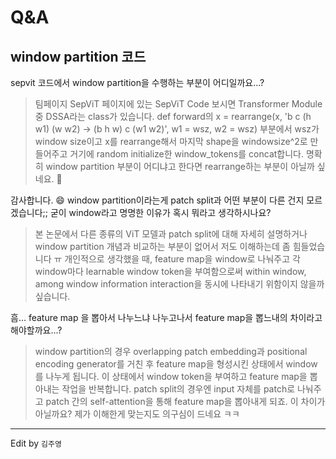 # Q&A

## window partition 코드

sepvit 코드에서 window partition을 수행하는 부분이 어디일까요...?

>팀페이지 SepViT 페이지에 있는 SepViT Code 보시면 Transformer Module 중 DSSA라는 class가 있습니다.
def forward의 x = rearrange(x, 'b c (h w1) (w w2) -> (b h w) c (w1 w2)', w1 = wsz, w2 = wsz) 부분에서 wsz가 window size이고 x를 rearrange해서 마지막 shape을 windowsize^2로 만들어주고 거기에 random initialize한 window_tokens를 concat합니다.
명확히 window partition 부분이 어디냐고 한다면 rearrange하는 부분이 아닐까 싶네요. 🙂
>

감사합니다. 😄  window partition이라는게 patch split과 어떤 부분이 다른 건지 모르겠습니다;; 굳이 window라고 명명한 이유가 혹시 뭐라고 생각하시나요? 

>본 논문에서 다른 종류의 ViT 모델과 patch split에 대해 자세히 설명하거나 window partition 개념과 비교하는 부분이 없어서 저도 이해하는데 좀 힘들었습니다 ㅠ
개인적으로 생각했을 때, feature map을 window로 나눠주고 각 window마다 learnable window token을 부여함으로써 within window, among window information interaction을 동시에 나타내기 위함이지 않을까 싶습니다.
>

흠... feature map 을 뽑아서 나누느냐 나누고나서 feature map을 뽑느내의 차이라고 해야할까요...?

>window partition의 경우 overlapping patch embedding과 positional encoding generator를 거친 후 feature map을 형성시킨 상태에서 window를 나누게 됩니다. 이 상태에서 window token을 부여하고 feature map을 뽑아내는 작업을 반복합니다.
patch split의 경우엔 input 자체를 patch로 나눠주고 patch 간의 self-attention을 통해 feature map을 뽑아내게 되죠. 이 차이가 아닐까요?
제가 이해한게 맞는지도 의구심이 드네요 ㅋㅋ
>

---
  
Edit by `김주영`
